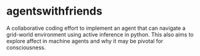 # agentswithfriends
A collaborative coding effort to implement an agent that can navigate a grid-world environment using active inference in python. This also aims to explore affect in machine agents and why it may be pivotal for consciousness.
